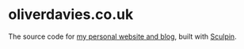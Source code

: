 oliverdavies.co.uk
==================

The source code for [my personal website and blog](http://www.oliverdavies.co.uk), built with [Sculpin](http://sculpin.io).